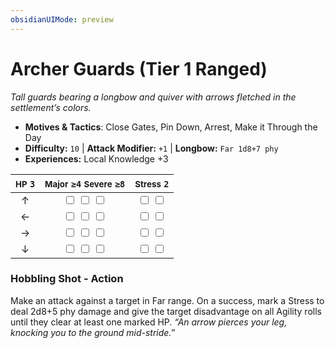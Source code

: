 ```yaml
---
obsidianUIMode: preview
---
```

# Archer Guards (Tier 1 Ranged)

*Tall guards bearing a longbow and quiver with arrows fletched in the settlement’s colors.*

- **Motives & Tactics**: Close Gates, Pin Down, Arrest, Make it Through the Day
- **Difficulty:** `10` | **Attack Modifier:** `+1` | **Longbow:** `Far 1d8+7 phy`
- **Experiences:** Local Knowledge +3

| <small>HP</small> `3` | <small>Major</small> `≥4` <small>Severe</small> `≥8` | <small>Stress</small> `2` |
|:-:|:-:|:-:|
| ↑ |  <input type="checkbox" unchecked id="6e0670e1"> <input type="checkbox" unchecked id="de34f4a7"> <input type="checkbox" unchecked id="9a7f9ad7"> |  <input type="checkbox" unchecked id="b5689956"> <input type="checkbox" unchecked id="fe449c3a"> |
| ← |  <input type="checkbox" unchecked id="99aaf848"> <input type="checkbox" unchecked id="6b3bcdbc"> <input type="checkbox" unchecked id="b1e6d177"> |  <input type="checkbox" unchecked id="338823f9"> <input type="checkbox" unchecked id="61bbb406"> |
| → |  <input type="checkbox" unchecked id="68470cb5"> <input type="checkbox" unchecked id="e87b08b6"> <input type="checkbox" unchecked id="56ff3f4f"> |  <input type="checkbox" unchecked id="920d6d54"> <input type="checkbox" unchecked id="7f784961"> |
| ↓ |  <input type="checkbox" unchecked id="bb0b2648"> <input type="checkbox" unchecked id="edde6ab2"> <input type="checkbox" unchecked id="ded5c5ac"> |  <input type="checkbox" unchecked id="0d7302b2"> <input type="checkbox" unchecked id="b32dfcab"> |

### Hobbling Shot - Action

Make an attack against a target in Far range. On a success, mark a Stress to deal 2d8+5 phy damage and give the target disadvantage on all Agility rolls until they clear at least one marked HP. *“An arrow pierces your leg, knocking you to the ground mid-stride.”*